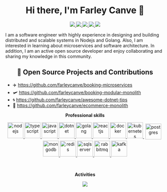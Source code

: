 <h1 align="center">Hi there, I'm Farley Canve 👋</h1>

<p align="center">
    <a href="https://github.com/farleycanve" alt="farley canve's github">
        <img
            src="https://img.shields.io/static/v1?style=for-the-badge&message=GitHub&color=181717&logo=GitHub&logoColor=FFFFFF&label=" />
    </a>
    <a href="https://www.linkedin.com/in/baokhoi-vu/" alt="farley canve's linedin">
        <img
            src="https://img.shields.io/static/v1?style=for-the-badge&message=LinkedIn&color=0A66C2&logo=LinkedIn&logoColor=FFFFFF&label=" />
    </a>
    <a href="https://twitter.com" alt="meysam hadeli's twitter">
        <img
            src="https://img.shields.io/static/v1?style=for-the-badge&message=Twitter&color=1DA1F2&logo=Twitter&logoColor=FFFFFF&label=" />
    </a>
    <a href="https://farleycanve.naltaphy.tech" alt="farley canve's blog">
        <img
            src="https://img.shields.io/static/v1?style=for-the-badge&message=Blog&color=967bb6&logo=Microsoft+Edge&logoColor=FFFFFF&label=" />
    </a>
    <a>
        <img src="https://komarev.com/ghpvc/?username=farleycanve&color=ff69b4&style=for-the-badge" />
    </a>
</p>
<p>
    I am a software engineer with highly experience in designing and building distributed and scalable systems in Nodejs
    and Golang. Also, I am interested in learning about microservices and software architecture. In addition, I am an
    active open source developer and enjoy collaborating and sharing my knowledge in this community.
</p>

<h2 align="center">🥷 Open Source Projects and Contributions</h2>

- ✈️ https://github.com/farleycanve/booking-microservices
- 🛩️ https://github.com/farleycanve/booking-modular-monolith
- 🌀 https://github.com/farleycanve/awesome-dotnet-tips
- 🛒 https://github.com/farleycanve/ecommerce-monolith

<p align="center">
    <strong>
        Professional skills
    </strong>
</p>

<p align="center">
    <a href="https://nodejs.org/">
        <img src="https://cdn.jsdelivr.net/gh/devicons/devicon/icons/nodejs/nodejs-original.svg" with="50" height="50"
            alt="nodejs">
    </a>
    <a href="https://www.typescriptlang.org/">
        <img src="https://cdn.jsdelivr.net/gh/devicons/devicon/icons/typescript/typescript-original.svg" with="50"
            height="50" alt="typescript">
    </a>
    <a href="https://www.javascript.com/">
        <img src="https://cdn.jsdelivr.net/gh/devicons/devicon/icons/javascript/javascript-original.svg" with="50"
            height="50" alt="javascript">
    </a>
    <a href="https://dotnet.microsoft.com/en-us/">
        <img src="https://cdn.jsdelivr.net/gh/devicons/devicon/icons/dotnetcore/dotnetcore-original.svg" with="50"
            height="50" alt="dotnet">
    </a>
    <a href="https://go.dev/">
        <img src="https://cdn.jsdelivr.net/gh/devicons/devicon/icons/go/go-original-wordmark.svg" with="50" height="50"
            alt="golang">
    </a>
    <a href="https://react.dev/">
        <img src="https://cdn.jsdelivr.net/gh/devicons/devicon/icons/react/react-original.svg" with="50" height="50"
            alt="reactjs">
    </a>
    <a href="https://www.docker.com/">
        <img src="https://cdn.jsdelivr.net/gh/devicons/devicon/icons/docker/docker-original.svg" with="50" height="50"
            alt="docker">
    </a>
    </a>
    <a href="https://kubernetes.io/">
        <img src="https://cdn.jsdelivr.net/gh/devicons/devicon/icons/kubernetes/kubernetes-plain.svg" with="50"
            height="50" alt="kubernetes">
    </a>
    </a>
    <a href="https://www.postgresql.org/">
        <img src="https://cdn.jsdelivr.net/gh/devicons/devicon/icons/postgresql/postgresql-original.svg" width="50"
            height="50" alt="postgres" style="vertical-align:top; margin:4px" />
    </a>
    <a href="https://www.mongodb.com/">
        <img src="https://cdn.jsdelivr.net/gh/devicons/devicon/icons/mongodb/mongodb-original.svg" with="50" height="50"
            alt="mongodb">
    </a>
    </a>
    <a href="https://redis.io/">
        <img src="https://cdn.jsdelivr.net/gh/devicons/devicon/icons/redis/redis-original.svg" with="50" height="50"
            alt="redis">
    </a>
    </a>
    <a href="https://www.microsoft.com/en-us/sql-server/sql-server-downloads">
        <img src="https://cdn.jsdelivr.net/gh/devicons/devicon/icons/microsoftsqlserver/microsoftsqlserver-plain.svg"
            with="50" height="50" alt="sqlserver">
    </a>
    <a href="https://www.rabbitmq.com/">
        <img src="https://www.vectorlogo.zone/logos/rabbitmq/rabbitmq-icon.svg" with="50" height="50" alt="rabbitmq">
    </a>
    <a href="https://kafka.apache.org/">
        <img src="https://cdn.jsdelivr.net/gh/devicons/devicon/icons/apachekafka/apachekafka-original.svg" with="50"
            height="50" alt="kafka">
    </a>
    <br />
</p>
<br />

<p align="center">
    <strong>
        Activities
    </strong>
</p>
<p align="center">
    <a href="#" alt="farley canve's github stats"><img
            src="https://github-readme-stats.vercel.app/api?username=farleycanve" /></a>
</p>
